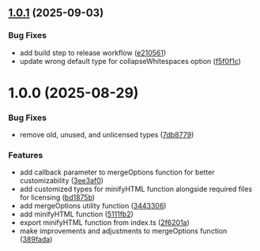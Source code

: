## [1.0.1](https://github.com/femincan/minify-html-css/compare/v1.0.0...v1.0.1) (2025-09-03)


### Bug Fixes

* add build step to release workflow ([e210561](https://github.com/femincan/minify-html-css/commit/e2105616fec8fdeb34cec8a04bbfccb3e6ea385e))
* update wrong default type for collapseWhitespaces option ([f5f0f1c](https://github.com/femincan/minify-html-css/commit/f5f0f1cb892083f1d658c63be58ceb8b4a255c9a))

# 1.0.0 (2025-08-29)


### Bug Fixes

* remove old, unused, and unlicensed types ([7db8779](https://github.com/femincan/minify-html-css/commit/7db87793d6b8de39a3cddbe65b962963cbfec920))


### Features

* add callback parameter to mergeOptions function for better customizability ([3ee3af0](https://github.com/femincan/minify-html-css/commit/3ee3af061955e99283b7798d5ca292c346dcfdea))
* add customized types for minifyHTML function alongside required files for licensing ([bd1875b](https://github.com/femincan/minify-html-css/commit/bd1875be2b41dc82454aa7c201aed4a159eb7e99))
* add mergeOptions utility function ([3443306](https://github.com/femincan/minify-html-css/commit/34433065745cfc79ad1d53d8ae74033f248b13f2))
* add minifyHTML function ([5111fb2](https://github.com/femincan/minify-html-css/commit/5111fb2188ba427d3cb82c6aa3518174cb7d60c6))
* export minifyHTML function from index.ts ([2f6201a](https://github.com/femincan/minify-html-css/commit/2f6201a169476d0c65d164d1cbfc4036f807a008))
* make improvements and adjustments to mergeOptions function ([389fada](https://github.com/femincan/minify-html-css/commit/389fada459708c5864afae39ad09a3a4c399ce44))
